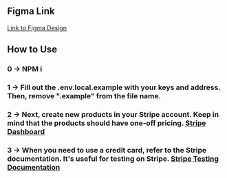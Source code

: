 ## Figma Link
[Link to Figma Design](https://www.figma.com/file/eUk3TbSdZhFtaP50fahbb4/Ignite-Shop-%E2%80%A2-Projeto-React-(Copy)?type=design&node-id=0%3A1&mode=design&t=wTsiB4HUvOJHd8SS-1)


## How to Use
### 0 -> NPM i

### 1 -> Fill out the .env.local.example with your keys and address. Then, remove ".example" from the file name.

### 2 -> Next, create new products in your Stripe account. Keep in mind that the products should have one-off pricing. [Stripe Dashboard](https://dashboard.stripe.com/test/products)

### 3 -> When you need to use a credit card, refer to the Stripe documentation. It's useful for testing on Stripe. [Stripe Testing Documentation](https://stripe.com/docs/testing)

